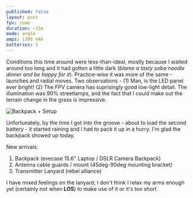```yaml
---
published: false
layout: post
fpv: some
duration: ~15m
mode: angle
amps: 1300 mAh
batteries: 1
---
```



Conditions this time around were less-than-ideal, mostly because I waited around too long and it had gotten a little dark (*blame a tasty soba noodle dinner and be happy for it*). Practice-wise it was more of the same - launches and radial moves. Two observations - (1) Man, is the LED panel ever bright! (2) The FPV camera has suprisingly good low-light detail. The illumination was 90% streetlamps, and the fact that I could make out the terrain change in the grass is impressive.

![Backpack + Setup](https://lh3.googleusercontent.com/sEJN7PCjoJIhMpTRuasDYooZYf5-qTLs38mU5VwAerw=w798-h449-no)

Unfortunately, by the time I got into the groove - about to load the second battery - it started raining and I had to pack it up in a hurry. I'm glad the backpack showed up today.

New arrivals:

1. Backpack (evecase 15.6" Laptop / DSLR Camera Backpack)
2. Antenna cable guards / mount (45deg-90deg mounting bracket)
3. Transmitter Lanyard (rebel alliance)

I have mixed feelings on the lanyard; I don't think I relax my arms enough yet (certainly not when **LOS**) to make use of it or it's too short.
